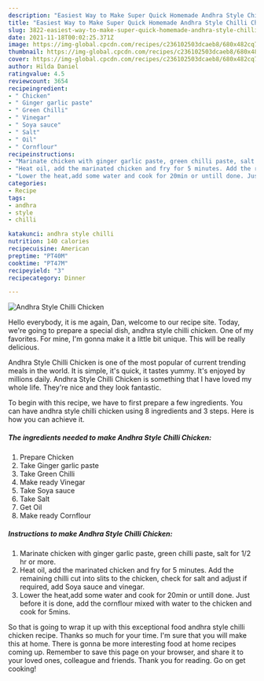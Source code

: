 ```yaml
---
description: "Easiest Way to Make Super Quick Homemade Andhra Style Chilli Chicken"
title: "Easiest Way to Make Super Quick Homemade Andhra Style Chilli Chicken"
slug: 3822-easiest-way-to-make-super-quick-homemade-andhra-style-chilli-chicken
date: 2021-11-18T00:02:25.371Z
image: https://img-global.cpcdn.com/recipes/c236102503dcaeb8/680x482cq70/andhra-style-chilli-chicken-recipe-main-photo.jpg
thumbnail: https://img-global.cpcdn.com/recipes/c236102503dcaeb8/680x482cq70/andhra-style-chilli-chicken-recipe-main-photo.jpg
cover: https://img-global.cpcdn.com/recipes/c236102503dcaeb8/680x482cq70/andhra-style-chilli-chicken-recipe-main-photo.jpg
author: Hilda Daniel
ratingvalue: 4.5
reviewcount: 3654
recipeingredient:
- " Chicken"
- " Ginger garlic paste"
- " Green Chilli"
- " Vinegar"
- " Soya sauce"
- " Salt"
- " Oil"
- " Cornflour"
recipeinstructions:
- "Marinate chicken with ginger garlic paste, green chilli paste, salt for 1/2 hr or more."
- "Heat oil, add the marinated chicken and fry for 5 minutes. Add the remaining chilli cut into slits to the chicken, check for salt and adjust if required, add Soya sauce and vinegar."
- "Lower the heat,add some water and cook for 20min or untill done. Just before it is done, add the cornflour mixed with water to the chicken and cook for 5mins."
categories:
- Recipe
tags:
- andhra
- style
- chilli

katakunci: andhra style chilli 
nutrition: 140 calories
recipecuisine: American
preptime: "PT40M"
cooktime: "PT47M"
recipeyield: "3"
recipecategory: Dinner

---
```



![Andhra Style Chilli Chicken](https://img-global.cpcdn.com/recipes/c236102503dcaeb8/680x482cq70/andhra-style-chilli-chicken-recipe-main-photo.jpg)

Hello everybody, it is me again, Dan, welcome to our recipe site. Today, we're going to prepare a special dish, andhra style chilli chicken. One of my favorites. For mine, I'm gonna make it a little bit unique. This will be really delicious.



Andhra Style Chilli Chicken is one of the most popular of current trending meals in the world. It is simple, it's quick, it tastes yummy. It's enjoyed by millions daily. Andhra Style Chilli Chicken is something that I have loved my whole life. They're nice and they look fantastic.


To begin with this recipe, we have to first prepare a few ingredients. You can have andhra style chilli chicken using 8 ingredients and 3 steps. Here is how you can achieve it.

<!--inarticleads1-->

##### The ingredients needed to make Andhra Style Chilli Chicken:

1. Prepare  Chicken
1. Take  Ginger garlic paste
1. Take  Green Chilli
1. Make ready  Vinegar
1. Take  Soya sauce
1. Take  Salt
1. Get  Oil
1. Make ready  Cornflour




<!--inarticleads2-->

##### Instructions to make Andhra Style Chilli Chicken:

1. Marinate chicken with ginger garlic paste, green chilli paste, salt for 1/2 hr or more.
1. Heat oil, add the marinated chicken and fry for 5 minutes. Add the remaining chilli cut into slits to the chicken, check for salt and adjust if required, add Soya sauce and vinegar.
1. Lower the heat,add some water and cook for 20min or untill done. Just before it is done, add the cornflour mixed with water to the chicken and cook for 5mins.




So that is going to wrap it up with this exceptional food andhra style chilli chicken recipe. Thanks so much for your time. I'm sure that you will make this at home. There is gonna be more interesting food at home recipes coming up. Remember to save this page on your browser, and share it to your loved ones, colleague and friends. Thank you for reading. Go on get cooking!
